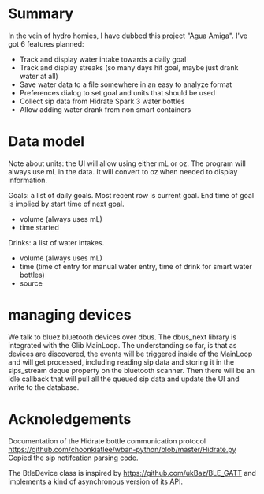 # Summary
In the vein of hydro homies, I have dubbed this project "Agua Amiga".
I've got 6 features planned:
- Track and display water intake towards a daily goal
- Track and display streaks (so many days hit goal, maybe just drank water at all)
- Save water data to a file somewhere in an easy to analyze format
- Preferences dialog to set goal and units that should be used
- Collect sip data from Hidrate Spark 3 water bottles
- Allow adding water drank from non smart containers


# Data model

Note about units: the UI will allow using either mL or oz. The program will always use mL in the data. It will convert
to oz when needed to display information.

Goals: a list of daily goals. Most recent row is current goal. End time of goal is implied by start time of next goal.
 - volume (always uses mL)
 - time started

Drinks: a list of water intakes.

- volume (always uses mL)
- time (time of entry for manual water entry, time of drink for smart water bottles)
- source


# managing devices

We talk to bluez bluetooth devices over dbus. The dbus_next library is integrated with the Glib MainLoop.
The understanding so far, is that as devices are discovered, the events will be triggered inside of the MainLoop and will get processed, including reading sip data and storing it in the sips_stream deque property on the bluetooth scanner. Then there will be an idle callback that will pull all the queued sip data and update the UI and write to the database.


# Acknoledgements

Documentation of the Hidrate bottle communication protocol
<https://github.com/choonkiatlee/wban-python/blob/master/Hidrate.py>
Copied the sip notifcation parsing code.

The BtleDevice class is inspired by <https://github.com/ukBaz/BLE_GATT> and implements a kind of asynchronous version of its
API.